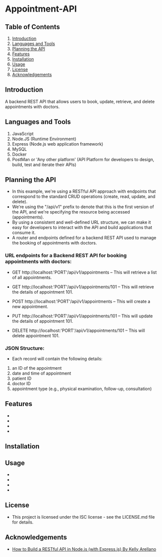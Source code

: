 # Appointment-API

## Table of Contents
1. [Introduction](#introduction)
2. [Languages and Tools](#languages-and-tools)
3. [Planning the API](#planning-the-api)
3. [Features](#features)
4. [Installation](installation)
3. [Usage](#usage)
4. [License](#license)
5. [Acknowledgements](#acknowledgements)

## Introduction
A backend REST API that allows users to book, update, retrieve, and delete appointments with doctors.


## Languages and Tools
1. JavaScript
2. Node.JS (Runtime Environment)
3. Express (Node.js web application framework)
4. MySQL
5. Docker
6. PostMan or 'Any other platform' (API Platform for developers to design, build, test and iterate their APIs)


## Planning the API
- In this example, we're using a RESTful API approach with endpoints that correspond to the standard CRUD operations (create, read, update, and delete). 
- We're using the "/api/v1" prefix to denote that this is the first version of the API, and we're specifying the resource being accessed (appointments). 
- By using a consistent and well-defined URL structure, we can make it easy for developers to interact with the API and build applications that consume it.
- A router and endpoints defined for a backend REST API used to manage the booking of appointments with doctors. 

###  URL endpoints for a Backend REST API for booking appointments with doctors:

- GET http://localhost:'PORT'/api/v1/appointments – This will retrieve a list of all appointments.

- GET http://localhost:'PORT'/api/v1/appointments/101 – This will retrieve the details of appointment 101.

- POST http://localhost:'PORT'/api/v1/appointments – This will create a new appointment.

- PUT http://localhost:'PORT'/api/v1/appointments/101 – This will update the details of appointment 101.

- DELETE http://localhost:'PORT'/api/v1/appointments/101 – This will delete appointment 101.

###  JSON Structure:
- Each record will contain the following details:

1. an ID of the appointment
2. date and time of appointment
3. patient ID
4. doctor ID
5. appointment type (e.g., physical examination, follow-up, consultation)


## Features
- 
- 
- 
- 

## Installation
<!-- To use this project, simply clone the repository and open the index.html file in your browser.

`git clone https://github.com/your-username/etch-a-sketch.git` -->

## Usage
- 
-  
- 
- 

## License
- This project is licensed under the ISC license - see the LICENSE.md file for details.

## Acknowledgements
- [How to Build a RESTful API in Node.js (with Express.js) By Kelly Arellano](https://rapidapi.com/blog/nodejs-express-rest-api-example/)